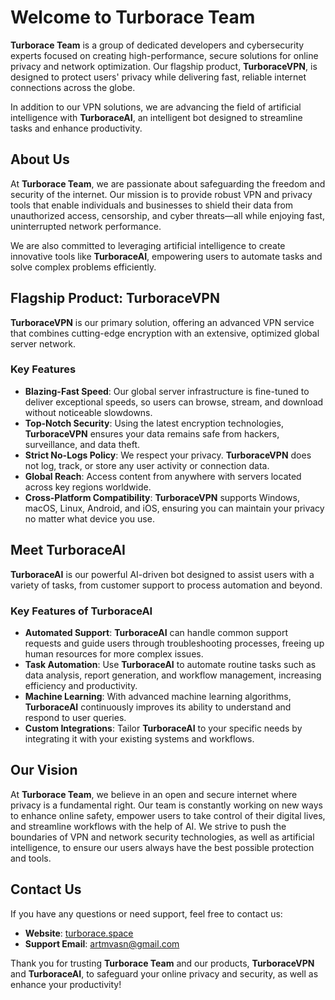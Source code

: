 # Welcome to Turborace Team

**Turborace Team** is a group of dedicated developers and cybersecurity experts focused on creating high-performance, secure solutions for online privacy and network optimization. Our flagship product, **TurboraceVPN**, is designed to protect users' privacy while delivering fast, reliable internet connections across the globe.

In addition to our VPN solutions, we are advancing the field of artificial intelligence with **TurboraceAI**, an intelligent bot designed to streamline tasks and enhance productivity.

## About Us

At **Turborace Team**, we are passionate about safeguarding the freedom and security of the internet. Our mission is to provide robust VPN and privacy tools that enable individuals and businesses to shield their data from unauthorized access, censorship, and cyber threats—all while enjoying fast, uninterrupted network performance.

We are also committed to leveraging artificial intelligence to create innovative tools like **TurboraceAI**, empowering users to automate tasks and solve complex problems efficiently.

## Flagship Product: TurboraceVPN

**TurboraceVPN** is our primary solution, offering an advanced VPN service that combines cutting-edge encryption with an extensive, optimized global server network.

### Key Features

- **Blazing-Fast Speed**: Our global server infrastructure is fine-tuned to deliver exceptional speeds, so users can browse, stream, and download without noticeable slowdowns.
- **Top-Notch Security**: Using the latest encryption technologies, **TurboraceVPN** ensures your data remains safe from hackers, surveillance, and data theft.
- **Strict No-Logs Policy**: We respect your privacy. **TurboraceVPN** does not log, track, or store any user activity or connection data.
- **Global Reach**: Access content from anywhere with servers located across key regions worldwide.
- **Cross-Platform Compatibility**: **TurboraceVPN** supports Windows, macOS, Linux, Android, and iOS, ensuring you can maintain your privacy no matter what device you use.

## Meet TurboraceAI

**TurboraceAI** is our powerful AI-driven bot designed to assist users with a variety of tasks, from customer support to process automation and beyond. 

### Key Features of TurboraceAI

- **Automated Support**: **TurboraceAI** can handle common support requests and guide users through troubleshooting processes, freeing up human resources for more complex issues.
- **Task Automation**: Use **TurboraceAI** to automate routine tasks such as data analysis, report generation, and workflow management, increasing efficiency and productivity.
- **Machine Learning**: With advanced machine learning algorithms, **TurboraceAI** continuously improves its ability to understand and respond to user queries.
- **Custom Integrations**: Tailor **TurboraceAI** to your specific needs by integrating it with your existing systems and workflows.

## Our Vision

At **Turborace Team**, we believe in an open and secure internet where privacy is a fundamental right. Our team is constantly working on new ways to enhance online safety, empower users to take control of their digital lives, and streamline workflows with the help of AI. We strive to push the boundaries of VPN and network security technologies, as well as artificial intelligence, to ensure our users always have the best possible protection and tools.

## Contact Us

If you have any questions or need support, feel free to contact us:

- **Website**: [turborace.space](https://turborace.space)
- **Support Email**: [artmvasn@gmail.com](mailto:artmvasn@gmail.com)

Thank you for trusting **Turborace Team** and our products, **TurboraceVPN** and **TurboraceAI**, to safeguard your online privacy and security, as well as enhance your productivity!
